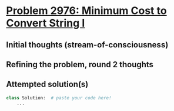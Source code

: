 # [Problem 2976: Minimum Cost to Convert String I](https://leetcode.com/problems/minimum-cost-to-convert-string-i/description/?envType=daily-question)

## Initial thoughts (stream-of-consciousness)

## Refining the problem, round 2 thoughts

## Attempted solution(s)
```python
class Solution:  # paste your code here!
    ...
```
